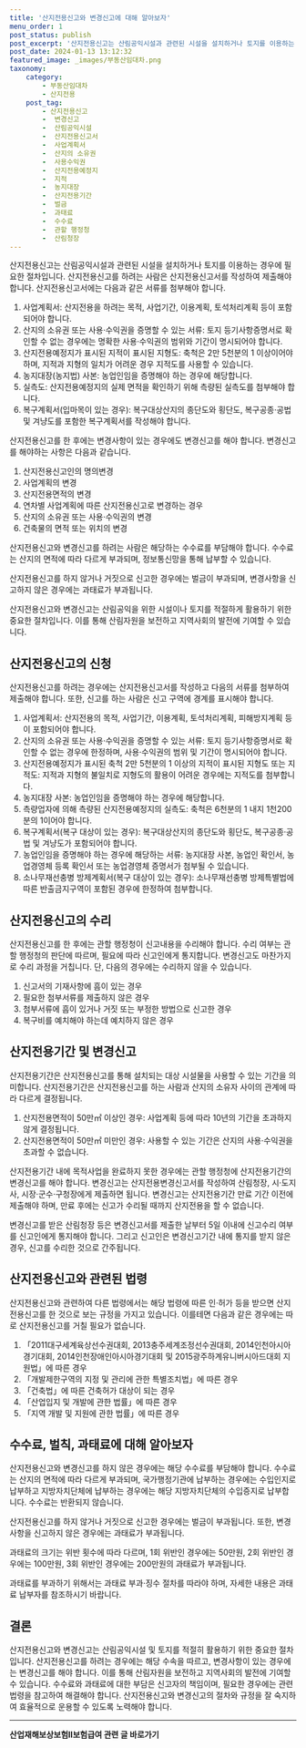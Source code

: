 ```yaml
---
title: '산지전용신고와 변경신고에 대해 알아보자'
menu_order: 1
post_status: publish
post_excerpt: '산지전용신고는 산림공익시설과 관련된 시설을 설치하거나 토지를 이용하는 경우에 필요한 절차입니다. 산지전용신고를 하려는 사람은 산지전용신고서를 작성하여 제출해야 합니다. 산지전용신고서에는 다음과 같은 서류를 첨부해야 합니다.'
post_date: 2024-01-13 13:12:32
featured_image: _images/부동산임대차.png
taxonomy:
    category:
        - 부동산임대차
        - 산지전용
    post_tag:
        - 산지전용신고
        -  변경신고
        -  산림공익시설
        -  산지전용신고서
        -  사업계획서
        -  산지의 소유권
        -  사용수익권
        -  산지전용예정지
        -  지적
        -  농지대장
        -  산지전용기간
        -  벌금
        -  과태료
        -  수수료
        -  관할 행정청
        -  산림청장
---
```



산지전용신고는 산림공익시설과 관련된 시설을 설치하거나 토지를 이용하는 경우에 필요한 절차입니다. 산지전용신고를 하려는 사람은 산지전용신고서를 작성하여 제출해야 합니다. 산지전용신고서에는 다음과 같은 서류를 첨부해야 합니다.

1. 사업계획서: 산지전용을 하려는 목적, 사업기간, 이용계획, 토석처리계획 등이 포함되어야 합니다.
2. 산지의 소유권 또는 사용·수익권을 증명할 수 있는 서류: 토지 등기사항증명서로 확인할 수 없는 경우에는 명확한 사용·수익권의 범위와 기간이 명시되어야 합니다.
3. 산지전용예정지가 표시된 지적이 표시된 지형도: 축척은 2만 5천분의 1 이상이어야 하며, 지적과 지형의 일치가 어려운 경우 지적도를 사용할 수 있습니다.
4. 농지대장(농지법) 사본: 농업인임을 증명해야 하는 경우에 해당합니다.
5. 실측도: 산지전용예정지의 실제 면적을 확인하기 위해 측량된 실측도를 첨부해야 합니다.
6. 복구계획서(입마목이 있는 경우): 복구대상산지의 종단도와 횡단도, 복구공종·공법 및 겨냥도를 포함한 복구계획서를 작성해야 합니다.

산지전용신고를 한 후에는 변경사항이 있는 경우에도 변경신고를 해야 합니다. 변경신고를 해야하는 사항은 다음과 같습니다.

1. 산지전용신고인의 명의변경
2. 사업계획의 변경
3. 산지전용면적의 변경
4. 연차별 사업계획에 따른 산지전용신고로 변경하는 경우
5. 산지의 소유권 또는 사용·수익권의 변경
6. 건축물의 면적 또는 위치의 변경

산지전용신고와 변경신고를 하려는 사람은 해당하는 수수료를 부담해야 합니다. 수수료는 산지의 면적에 따라 다르게 부과되며, 정보통신망을 통해 납부할 수 있습니다.

산지전용신고를 하지 않거나 거짓으로 신고한 경우에는 벌금이 부과되며, 변경사항을 신고하지 않은 경우에는 과태료가 부과됩니다.

산지전용신고와 변경신고는 산림공익을 위한 시설이나 토지를 적절하게 활용하기 위한 중요한 절차입니다. 이를 통해 산림자원을 보전하고 지역사회의 발전에 기여할 수 있습니다.

## 산지전용신고의 신청

산지전용신고를 하려는 경우에는 산지전용신고서를 작성하고 다음의 서류를 첨부하여 제출해야 합니다. 또한, 신고를 하는 사람은 신고 구역에 경계를 표시해야 합니다.

1. 사업계획서: 산지전용의 목적, 사업기간, 이용계획, 토석처리계획, 피해방지계획 등이 포함되어야 합니다.
2. 산지의 소유권 또는 사용·수익권을 증명할 수 있는 서류: 토지 등기사항증명서로 확인할 수 없는 경우에 한정하며, 사용·수익권의 범위 및 기간이 명시되어야 합니다.
3. 산지전용예정지가 표시된 축척 2만 5천분의 1 이상의 지적이 표시된 지형도 또는 지적도: 지적과 지형의 불일치로 지형도의 활용이 어려운 경우에는 지적도를 첨부합니다.
4. 농지대장 사본: 농업인임을 증명해야 하는 경우에 해당합니다.
5. 측량업자에 의해 측량된 산지전용예정지의 실측도: 축척은 6천분의 1 내지 1천200분의 1이어야 합니다.
6. 복구계획서(복구 대상이 있는 경우): 복구대상산지의 종단도와 횡단도, 복구공종·공법 및 겨냥도가 포함되어야 합니다.
7. 농업인임을 증명해야 하는 경우에 해당하는 서류: 농지대장 사본, 농업인 확인서, 농업경영체 등록 확인서 또는 농업경영체 증명서가 첨부될 수 있습니다.
8. 소나무재선충병 방제계획서(복구 대상이 있는 경우): 소나무재선충병 방제특별법에 따른 반출금지구역이 포함된 경우에 한정하여 첨부합니다.

## 산지전용신고의 수리

산지전용신고를 한 후에는 관할 행정청이 신고내용을 수리해야 합니다. 수리 여부는 관할 행정청의 판단에 따르며, 필요에 따라 신고인에게 통지합니다. 변경신고도 마찬가지로 수리 과정을 거칩니다. 단, 다음의 경우에는 수리하지 않을 수 있습니다.

1. 신고서의 기재사항에 흠이 있는 경우
2. 필요한 첨부서류를 제출하지 않은 경우
3. 첨부서류에 흠이 있거나 거짓 또는 부정한 방법으로 신고한 경우
4. 복구비를 예치해야 하는데 예치하지 않은 경우

## 산지전용기간 및 변경신고

산지전용기간은 산지전용신고를 통해 설치되는 대상 시설물을 사용할 수 있는 기간을 의미합니다. 산지전용기간은 산지전용신고를 하는 사람과 산지의 소유자 사이의 관계에 따라 다르게 결정됩니다. 

1. 산지전용면적이 50만㎡ 이상인 경우: 사업계획 등에 따라 10년의 기간을 초과하지 않게 결정됩니다.
2. 산지전용면적이 50만㎡ 미만인 경우: 사용할 수 있는 기간은 산지의 사용·수익권을 초과할 수 없습니다.

산지전용기간 내에 목적사업을 완료하지 못한 경우에는 관할 행정청에 산지전용기간의 변경신고를 해야 합니다. 변경신고는 산지전용변경신고서를 작성하여 산림청장, 시·도지사, 시장·군수·구청장에게 제출하면 됩니다. 변경신고는 산지전용기간 만료 기간 이전에 제출해야 하며, 만료 후에는 신고가 수리될 때까지 산지전용을 할 수 없습니다.

변경신고를 받은 산림청장 등은 변경신고서를 제출한 날부터 5일 이내에 신고수리 여부를 신고인에게 통지해야 합니다. 그리고 신고인은 변경신고기간 내에 통지를 받지 않은 경우, 신고를 수리한 것으로 간주됩니다.

## 산지전용신고와 관련된 법령

산지전용신고와 관련하여 다른 법령에서는 해당 법령에 따른 인·허가 등을 받으면 산지전용신고를 한 것으로 보는 규정을 가지고 있습니다. 이를테면 다음과 같은 경우에는 따로 산지전용신고를 거칠 필요가 없습니다.

1. 「2011대구세계육상선수권대회, 2013충주세계조정선수권대회, 2014인천아시아경기대회, 2014인천장애인아시아경기대회 및 2015광주하계유니버시아드대회 지원법」에 따른 경우
2. 「개발제한구역의 지정 및 관리에 관한 특별조치법」에 따른 경우
3. 「건축법」에 따른 건축허가 대상이 되는 경우
4. 「산업입지 및 개발에 관한 법률」에 따른 경우
5. 「지역 개발 및 지원에 관한 법률」에 따른 경우

## 수수료, 벌칙, 과태료에 대해 알아보자

산지전용신고와 변경신고를 하지 않은 경우에는 해당 수수료를 부담해야 합니다. 수수료는 산지의 면적에 따라 다르게 부과되며, 국가행정기관에 납부하는 경우에는 수입인지로 납부하고 지방자치단체에 납부하는 경우에는 해당 지방자치단체의 수입증지로 납부합니다. 수수료는 반환되지 않습니다.

산지전용신고를 하지 않거나 거짓으로 신고한 경우에는 벌금이 부과됩니다. 또한, 변경사항을 신고하지 않은 경우에는 과태료가 부과됩니다.

과태료의 크기는 위반 횟수에 따라 다르며, 1회 위반인 경우에는 50만원, 2회 위반인 경우에는 100만원, 3회 위반인 경우에는 200만원의 과태료가 부과됩니다.

과태료를 부과하기 위해서는 과태료 부과·징수 절차를 따라야 하며, 자세한 내용은 과태료 납부자를 참조하시기 바랍니다.

## 결론

산지전용신고와 변경신고는 산림공익시설 및 토지를 적절히 활용하기 위한 중요한 절차입니다. 산지전용신고를 하려는 경우에는 해당 수속을 따르고, 변경사항이 있는 경우에는 변경신고를 해야 합니다. 이를 통해 산림자원을 보전하고 지역사회의 발전에 기여할 수 있습니다. 수수료와 과태료에 대한 부담은 신고자의 책임이며, 필요한 경우에는 관련 법령을 참고하여 해결해야 합니다. 산지전용신고와 변경신고의 절차와 규정을 잘 숙지하여 효율적으로 운용할 수 있도록 노력해야 합니다.
<!-- wp:separator -->
<hr class="wp-block-separator has-alpha-channel-opacity"/>
<!-- /wp:separator -->

<!-- wp:group {"backgroundColor":"base","layout":{"type":"constrained"}} -->
<div class="wp-block-group has-base-background-color has-background"><!-- wp:paragraph {"align":"center","fontSize":"medium"} -->
<p class="has-text-align-center has-large-font-size"><strong>산업재해보상보험Ⅱ보험급여 관련 글 바로가기</strong></p>
<!-- /wp:paragraph -->


<!-- wp:latest-posts
{"categories":[{"id":10872,"count":19,"description":"","link":"https://uknowlaw.com/category/%ec%82%b0%ec%97%85%ec%9e%ac%ed%95%b4%eb%b3%b4%ec%83%81%eb%b3%b4%ed%97%98%e2%85%b1%eb%b3%b4%ed%97%98%ea%b8%89%ec%97%ac/","name":"산업재해보상보험Ⅱ보험급여","slug":"산업재해보상보험Ⅱ보험급여","taxonomy":"category","parent":0,"meta":[],"_links":{"self":[{"href":"https://uknowlaw.com/wp-json/wp/v2/categories/10872"}],"collection":[{"href":"https://uknowlaw.com/wp-json/wp/v2/categories"}],"about":[{"href":"https://uknowlaw.com/wp-json/wp/v2/taxonomies/category"}],"wp:post_type":[{"href":"https://uknowlaw.com/wp-json/wp/v2/posts?categories=10872"}],"curies":[{"name":"wp","href":"https://api.w.org/{rel}","templated":true}]}}],"postsToShow":100,"excerptLength":28,"postLayout":"grid","columns":2,"featuredImageAlign":"left","featuredImageSizeSlug":"large","fontSize":"small"} /--></div>
<!-- /wp:group -->